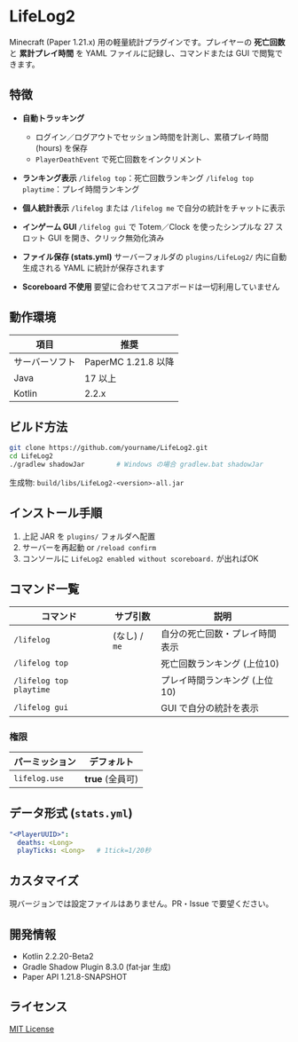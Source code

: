# LifeLog2

Minecraft (Paper 1.21.x) 用の軽量統計プラグインです。プレイヤーの **死亡回数** と **累計プレイ時間** を YAML ファイルに記録し、コマンドまたは GUI で閲覧できます。

## 特徴

* **自動トラッキング**

  * ログイン／ログアウトでセッション時間を計測し、累積プレイ時間 (hours) を保存
  * `PlayerDeathEvent` で死亡回数をインクリメント
* **ランキング表示**
  `/lifelog top`：死亡回数ランキング
  `/lifelog top playtime`：プレイ時間ランキング
* **個人統計表示**
  `/lifelog` または `/lifelog me` で自分の統計をチャットに表示
* **インゲーム GUI**
  `/lifelog gui` で Totem／Clock を使ったシンプルな 27 スロット GUI を開き、クリック無効化済み
* **ファイル保存 (stats.yml)**
  サーバーフォルダの `plugins/LifeLog2/` 内に自動生成される YAML に統計が保存されます
* **Scoreboard 不使用**
  要望に合わせてスコアボードは一切利用していません

## 動作環境

| 項目      | 推奨                |
| ------- | ----------------- |
| サーバーソフト | PaperMC 1.21.8 以降 |
| Java    | 17 以上             |
| Kotlin  | 2.2.x             |

## ビルド方法

```bash
git clone https://github.com/yourname/LifeLog2.git
cd LifeLog2
./gradlew shadowJar        # Windows の場合 gradlew.bat shadowJar
```

生成物: `build/libs/LifeLog2-<version>-all.jar`

## インストール手順

1. 上記 JAR を `plugins/` フォルダへ配置
2. サーバーを再起動 or `/reload confirm`
3. コンソールに `LifeLog2 enabled without scoreboard.` が出ればOK

## コマンド一覧

| コマンド                    | サブ引数        | 説明                |
| ----------------------- | ----------- | ----------------- |
| `/lifelog`              | (なし) / `me` | 自分の死亡回数・プレイ時間表示   |
| `/lifelog top`          |             | 死亡回数ランキング (上位10)  |
| `/lifelog top playtime` |             | プレイ時間ランキング (上位10) |
| `/lifelog gui`          |             | GUI で自分の統計を表示     |

### 権限

| パーミッション       | デフォルト          |
| ------------- | -------------- |
| `lifelog.use` | **true** (全員可) |

## データ形式 (`stats.yml`)

```yml
"<PlayerUUID>":
  deaths: <Long>
  playTicks: <Long>   # 1tick=1/20秒
```

## カスタマイズ

現バージョンでは設定ファイルはありません。PR・Issue で要望ください。

## 開発情報

* Kotlin 2.2.20-Beta2
* Gradle Shadow Plugin 8.3.0 (fat‑jar 生成)
* Paper API 1.21.8-SNAPSHOT

## ライセンス

[MIT License](LICENSE)
